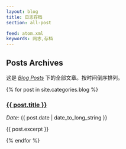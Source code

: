 ```yaml
---
layout: blog
title: 日志存档
section: all-post

feed: atom.xml
keywords: 网志,存档
---
```


Posts Archives
--------------

这是 _[Blog Posts](/blog)_ 下的全部文章。按时间倒序排列。

{% for post in site.categories.blog %}
  <div class="hide post-snippet {{ post.tags | join:' ' }}">
    <div class="post-head">
      <h3><a href="{{ post.url }}">{{ post.title }}</a></h3>
      <p><em>Date:</em> {{ post.date | date_to_long_string }}</p>
    </div>
    <div class="post-content">
      <p>{{ post.excerpt }}</p>
    </div>
  </div>
{% endfor %}

